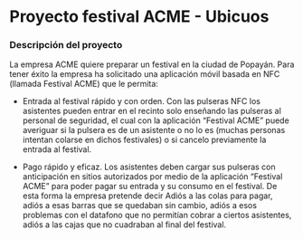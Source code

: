 # Proyecto festival ACME - Ubicuos 

### Descripción del proyecto

La empresa ACME quiere preparar un festival en la ciudad de Popayán. Para tener éxito la empresa ha solicitado una aplicación móvil 
basada en NFC (llamada Festival ACME) que le permita:

- Entrada al festival rápido y con orden. Con las pulseras NFC los asistentes pueden entrar en el recinto solo enseñando las pulseras al personal de seguridad, el cual con la aplicación “Festival ACME” puede 
averiguar si la pulsera es de un asistente o no lo es (muchas personas intentan colarse en dichos festivales) o si cancelo previamente 
la entrada al festival.

- Pago rápido y eficaz. Los asistentes deben cargar sus pulseras con anticipación en sitios autorizados por 
medio de la aplicación “Festival ACME” para poder pagar su entrada y su consumo en el festival. De esta forma la empresa pretende 
decir Adiós a las colas para pagar, adiós a esas barras que se quedaban sin cambio, adiós a esos problemas con el datafono que no 
permitían cobrar a ciertos asistentes, adiós a las cajas que no cuadraban al final del festival.

